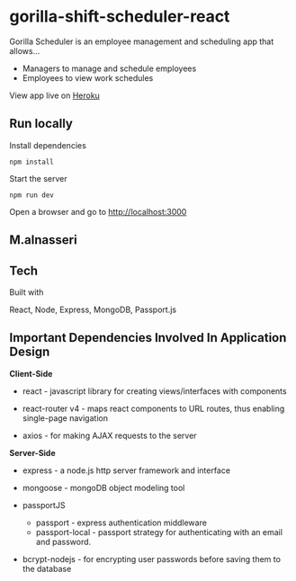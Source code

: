 # gorilla-shift-scheduler-react
Gorilla Scheduler is an employee management and scheduling app that allows…
* Managers to manage and schedule employees
* Employees to view work schedules

View app live on [Heroku](https://gorilla-shift-scheduler.herokuapp.com/)

## Run locally
Install dependencies
```shell
npm install
```



Start the server
```shell
npm run dev
```

Open a browser and go to [http://localhost:3000](http://localhost:3000)

## M.alnasseri

## Tech
Built with 

React, Node, Express, MongoDB, Passport.js

Important Dependencies Involved In Application Design
---
**Client-Side**

* react - javascript library for creating views/interfaces with components

* react-router v4 - maps react components to URL routes, thus enabling single-page navigation

* axios - for making AJAX requests to the server


**Server-Side**

* express - a node.js http server framework and interface

* mongoose - mongoDB object modeling tool

* passportJS
    * passport - express authentication middleware
    * passport-local - passport strategy for authenticating with an email and password.

* bcrypt-nodejs - for encrypting user passwords before saving them to the database


